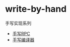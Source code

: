 # write-by-hand
手写实现系列


- [手写RPC](https://github.com/fancychuan/write-by-hand/tree/rpc)
- [手写编译器](https://github.com/fancychuan/write-by-hand/tree/compiler)